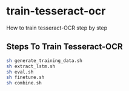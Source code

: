# train-tesseract-ocr
How to train tesseract-OCR step by step

## Steps To Train Tesseract-OCR
```bash
sh generate_training_data.sh
sh extract_lstm.sh
sh eval.sh
sh finetune.sh
sh combine.sh
```
